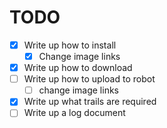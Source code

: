 # TODO

- [X] Write up how to install
  - [X] Change image links
- [x] Write up how to download
- [ ] Write up how to upload to robot
  - [ ] change image links
- [X] Write up what trails are required
- [ ] Write up a log document